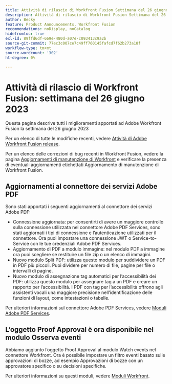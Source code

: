 ```yaml
---
title: Attività di rilascio di Workfront Fusion Settimana del 26 giugno 2023
description: Attività di rilascio di Workfront Fusion Settimana del 26 giugno 2023
author: Becky
feature: Product Announcements, Workfront Fusion
recommendations: noDisplay, noCatalog
hidefromtoc: true
exl-id: 89ffd6df-669e-480d-a07e-c093413c9a2b
source-git-commit: 77ec3c007ce7c49ff760145fafcd7f62b273a18f
workflow-type: tm+mt
source-wordcount: '302'
ht-degree: 0%

---
```


# Attività di rilascio di Workfront Fusion: settimana del 26 giugno 2023

Questa pagina descrive tutti i miglioramenti apportati ad Adobe Workfront Fusion la settimana del 26 giugno 2023

Per un elenco di tutte le modifiche recenti, vedere [Attività di Adobe Workfront Fusion release](/help/workfront-fusion/fusion-product-releases/fusion-release-activity.md).

Per un elenco delle correzioni di bug recenti in Workfront Fusion, vedere la pagina [Aggiornamenti di manutenzione di Workfront](https://experienceleague.adobe.com/docs/workfront-known-issues/releases/current-updates.html?lang=it) e verificare la presenza di eventuali aggiornamenti etichettati Aggiornamento di manutenzione di Workfront Fusion.

## Aggiornamenti al connettore dei servizi Adobe PDF

Sono stati apportati i seguenti aggiornamenti al connettore dei servizi Adobe PDF:

* Connessione aggiornata: per consentirti di avere un maggiore controllo sulla connessione utilizzata nel connettore Adobe PDF Services, sono stati aggiornati i tipi di connessione e l’autenticazione utilizzati per il connettore. Ora puoi impostare una connessione JWT o Service-to-Service con le tue credenziali Adobe PDF Services.
* Aggiornamento di PDF a modulo immagine: nel modulo PDF a immagine ora puoi scegliere se restituire un file zip o un elenco di immagini.
* Nuovo modulo Split PDF: utilizza questo modulo per suddividere un PDF in PDF più piccoli. Puoi dividere per numero di file, pagine per file o intervalli di pagine.
* Nuovo modulo di assegnazione tag automatici per l’accessibilità dei PDF: utilizza questo modulo per assegnare tag a un PDF e creare un rapporto per l’accessibilità. I PDF con tag per l’accessibilità offrono agli assistenti vocali una maggiore precisione nell’identificazione delle funzioni di layout, come intestazioni o tabelle.

Per ulteriori informazioni sul connettore Adobe PDF Services, vedere [Moduli Adobe PDF Services](/help/workfront-fusion/references/apps-and-modules/adobe-connectors/pdf-modules.md).

## L’oggetto Proof Approval è ora disponibile nel modulo Osserva eventi

Abbiamo aggiunto l’oggetto Proof Approval al modulo Watch events nel connettore Workfront. Ora è possibile impostare un filtro eventi basato sulle approvazioni di bozze, ad esempio Approvazioni di bozze con un approvatore specifico o su decisioni specifiche.

Per ulteriori informazioni su questi moduli, vedere [Moduli Workfront](/help/workfront-fusion/references/apps-and-modules/adobe-connectors/workfront-modules.md).
